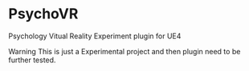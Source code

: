 # PsychoVR
Psychology Vitual Reality Experiment plugin for UE4

Warning
This is just a Experimental project and then plugin need to be further tested.

